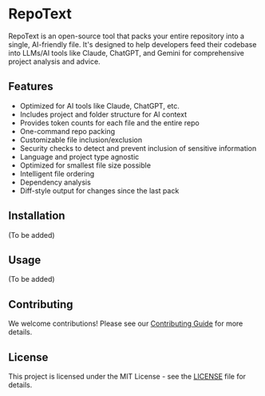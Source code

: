# RepoText

RepoText is an open-source tool that packs your entire repository into a single, AI-friendly file. It's designed to help developers feed their codebase into LLMs/AI tools like Claude, ChatGPT, and Gemini for comprehensive project analysis and advice.

## Features

- Optimized for AI tools like Claude, ChatGPT, etc.
- Includes project and folder structure for AI context
- Provides token counts for each file and the entire repo
- One-command repo packing
- Customizable file inclusion/exclusion
- Security checks to detect and prevent inclusion of sensitive information
- Language and project type agnostic
- Optimized for smallest file size possible
- Intelligent file ordering
- Dependency analysis
- Diff-style output for changes since the last pack

## Installation

(To be added)

## Usage

(To be added)

## Contributing

We welcome contributions! Please see our [Contributing Guide](CONTRIBUTING.md) for more details.

## License

This project is licensed under the MIT License - see the [LICENSE](LICENSE) file for details.